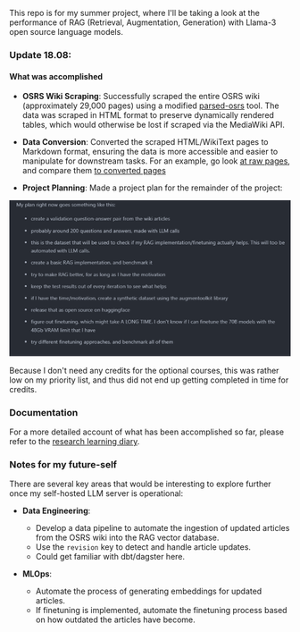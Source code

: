 This repo is for my summer project, where I'll be taking a look at the performance of RAG (Retrieval, Augmentation, Generation) with Llama-3 open source language models.


### Update 18.08:

#### What was accomplished


- **OSRS Wiki Scraping**: Successfully scraped the entire OSRS wiki (approximately 29,000 pages) using a modified [parsed-osrs](https://github.com/Flipping-Utilities/parsed-osrs) tool. The data was scraped in HTML format to preserve dynamically rendered tables, which would otherwise be lost if scraped via the MediaWiki API. 
  
- **Data Conversion**: Converted the scraped HTML/WikiText pages to Markdown format, ensuring the data is more accessible and easier to manipulate for downstream tasks. For an example, go look [at raw pages](./data-example-wiki-pages), and compare them [to converted pages](./data-example-wiki-pages-md)
  
- **Project Planning**: Made a project plan for the remainder of the project:

![Project Plan](./docs/docs/learning_diary/plan.png)

Because I don't need any credits for the optional courses, this was rather low on my priority list, and thus did not end up getting completed in time for credits.


### Documentation

For a more detailed account of what has been accomplished so far, please refer to the [research learning diary](./docs/docs/learning_diary/research.md).


### Notes for my future-self

There are several key areas that would be interesting to explore further once my self-hosted LLM server is operational:

- **Data Engineering**: 
  - Develop a data pipeline to automate the ingestion of updated articles from the OSRS wiki into the RAG vector database.
  - Use the `revision` key to detect and handle article updates.
  - Could get familiar with dbt/dagster here.

- **MLOps**:
  - Automate the process of generating embeddings for updated articles.
  - If finetuning is implemented, automate the finetuning process based on how outdated the articles have become.















